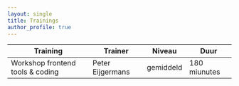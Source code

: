 ```yaml
---
layout: single
title: Trainings
author_profile: true
---
```


| Training | Trainer | Niveau | Duur |
|-------|--------|---------|---------|
| Workshop frontend tools & coding | Peter Eijgermans | gemiddeld | 180 miunutes
